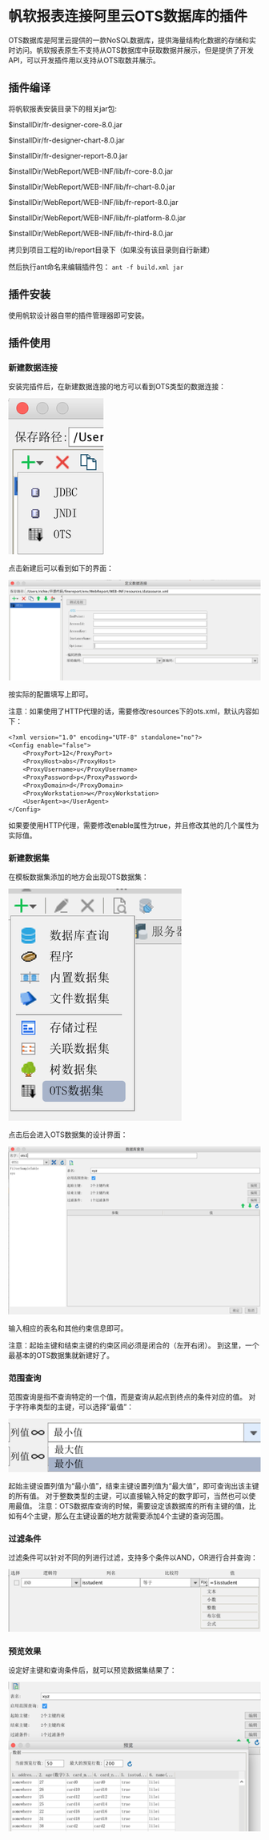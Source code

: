 # 帆软报表连接阿里云OTS数据库的插件
OTS数据库是阿里云提供的一款NoSQL数据库，提供海量结构化数据的存储和实时访问。帆软报表原生不支持从OTS数据库中获取数据并展示，但是提供了开发API，可以开发插件用以支持从OTS取数并展示。
## 插件编译
将帆软报表安装目录下的相关jar包:

$installDir/fr-designer-core-8.0.jar

$installDir/fr-designer-chart-8.0.jar

$installDir/fr-designer-report-8.0.jar

$installDir/WebReport/WEB-INF/lib/fr-core-8.0.jar

$installDir/WebReport/WEB-INF/lib/fr-chart-8.0.jar

$installDir/WebReport/WEB-INF/lib/fr-report-8.0.jar

$installDir/WebReport/WEB-INF/lib/fr-platform-8.0.jar

$installDir/WebReport/WEB-INF/lib/fr-third-8.0.jar

拷贝到项目工程的lib/report目录下（如果没有该目录则自行新建）

然后执行ant命名来编辑插件包：
`ant -f build.xml jar`

## 插件安装
使用帆软设计器自带的插件管理器即可安装。
## 插件使用
### 新建数据连接
安装完插件后，在新建数据连接的地方可以看到OTS类型的数据连接：

![1](screenshots/1.png)

点击新建后可以看到如下的界面：

![1](screenshots/2.png)

按实际的配置填写上即可。

注意：如果使用了HTTP代理的话，需要修改resources下的ots.xml，默认内容如下：

```lang=xml
<?xml version="1.0" encoding="UTF-8" standalone="no"?>
<Config enable="false">
    <ProxyPort>12</ProxyPort>
    <ProxyHost>abs</ProxyHost>
    <ProxyUsername>u</ProxyUsername>
    <ProxyPassword>p</ProxyPassword>
    <ProxyDomain>d</ProxyDomain>
    <ProxyWorkstation>w</ProxyWorkstation>
    <UserAgent>a</UserAgent>
</Config>
```
如果要使用HTTP代理，需要修改enable属性为true，并且修改其他的几个属性为实际值。
### 新建数据集
在模板数据集添加的地方会出现OTS数据集：

![1](screenshots/3.png)


点击后会进入OTS数据集的设计界面：

![1](screenshots/4.png)

输入相应的表名和其他约束信息即可。

注意：起始主键和结束主键的约束区间必须是闭合的（左开右闭）。
到这里，一个最基本的OTS数据集就新建好了。

### 范围查询
范围查询是指不查询特定的一个值，而是查询从起点到终点的条件对应的值。
对于字符串类型的主键，可以选择“最值”：

![1](screenshots/5.png)

起始主键设置列值为“最小值”，结束主键设置列值为“最大值”，即可查询出该主键的所有值。
对于整数类型的主键，可以直接输入特定的数字即可，当然也可以使用最值。
注意：OTS数据库查询的时候，需要设定该数据库的所有主键的值，比如有4个主键，那么在主键设置的地方就需要添加4个主键的查询范围。

### 过滤条件
过滤条件可以针对不同的列进行过滤，支持多个条件以AND，OR进行合并查询：

![1](screenshots/6.png)


### 预览效果
设定好主键和查询条件后，就可以预览数据集结果了：

![1](screenshots/7.png)
